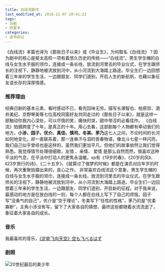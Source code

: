 ```yaml
---
title: 白线流剧评
last_modified_at: 2016-11-07 20:41:22
tags:
- 日剧
- 四星半
categories:
- 读书杂记
---
```

《白线流》本篇也译为《那些日子以来》或《毕业生》，为何取名《白线流》？因为剧中的核心是斐太高校一项有着悠久历史的传统——“白线流”。男生学生帽的白线与女生水手服的领巾，连接成一条长线，放流到河里去的毕业仪式，在学生跟师长的注视下，静静地被流放到河中，从小河流到大海踏上路途。毕业生们一边回想着三年来的学生生活，一边跟朋友、同学们道别，开启人生的新航帆，也藉以象征友谊长存的深厚情感。<!--more-->

### 推荐理由
经典日剧的基本元素，看时感动不已，看完回味无穷。描写长濑智也、柏原崇、酒井美纪、京野琴美等七位高校同窗好友共同走过的《那些日子以来》，就是这样一部触动你我内心深处，可以尽情的笑，痛快的哭，甜中带涩的必看佳作。
《白线流》拍摄跨度了十年，是真正的十年。用心去看，这部剧每个人物都有牵动我们的地方。**小涉、园子、优介、真佳、慎司、冬美、茅乃**这七人之间，不论时间的长河如何地变化，却一直联系着，那一连串汗与泪的青春物语，像北斗七星一样闪亮，我们自己似乎曾经也是这样的，虽然我们更加平凡，但他们的故事依然让我们觉得熟悉。我觉得情节处理很细致，友情 、亲情、 爱情 是那么自然而然，很喜欢这种平淡的气息，在平淡中打动人的更隽永温暖。sp有《19岁的春》、《20岁的风》、《23岁旅行的诗》、《二十五岁》、《就算过了做梦的时候》都是在演员对应年岁的时候，再次重聚拍摄出来的，良心之作。
非常喜欢白线流这个意象，男生学生帽的白线与女生水手服的领巾，连接成一条长线，放流到河里去的毕业仪式，在学生跟师长的注视下，静静地被流放到河中，从小河流到大海踏上路途。毕业生们一边回想着三年来的学生生活，一边跟朋友、同学们道别，开启新的征程。对于我来说，最感动的地方是在放白线的一刻，每个人都在白线上写下了自己的烦恼，园子写“没勇气的自己”，优介是“空于理论”，冬美写下“任性的性格”，茅乃的是“优柔寡断”，主角小涉没有写，留下了大家各自的猜想，最终这些都随着水流流逝了，象征着大家各自的成长。

### 音乐
我最喜欢的音乐，[《定能飞向天空》空も飞べるはず](http://music.163.com/#/m/song?id=818186)

### 剧照
![20世纪最后的美少年](http://tse2.mm.bing.net/th?id=OIP.Mb35661ea2c80fd7a0e1037fffe8f8ee1o0&pid=15.1)